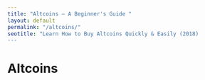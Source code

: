 ```yaml
---
title: "Altcoins – A Beginner's Guide "
layout: default
permalink: "/altcoins/"
seotitle: "Learn How to Buy Altcoins Quickly & Easily (2018)
---
```


# Altcoins